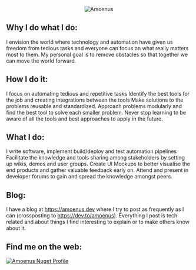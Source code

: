 <meta name="google-site-verification" content="bOJrcTNBZhiS_61iAOEjFcJ9T4dssSKUzvQPKR5fxXo" />
<p style="text-align:center;"><img src="https://cdn.hashnode.com/res/hashnode/image/upload/v1597749306577/MOBbHXklC.png?w=200&h=200" alt="Amoenus"></p>

## Why I do what I do:
I envision the world where technology and automation have given us freedom from tedious tasks and everyone can focus on what really matters most to them. 
My personal goal is to remove obstacles so that together we can move the world forward.

## How I do it:
I focus on automating tedious and repetitive tasks
Identify the best tools for the job and creating integrations between the tools
Make solutions to the problems reusable and standardized.
Approach problems modularly and find the best tool to solve each smaller problem.
Never stop learning to be aware of all the tools and best approaches to apply in the future.

## What I do:
I write software, implement build/deploy and test automation pipelines
Facilitate the knowledge and tools sharing among stakeholders by setting up wikis, demos and user groups.
Create UI Mockups to better visualise the end products and gather valuable feedback early on.
Attend and present in developer forums to gain and spread the knowledge amongst peers.

## Blog:
I have a blog at https://amoenus.dev where I try to post as frequently as I can (crossposting to https://dev.to/amoenus). Everything I post is tech related and about things I find interesting to explain or to make others know about it.

<p><a rel="me" href="https://mastodon.online/@Amoenus" position="absolute" width="1" height="1" padding="0" margin="-1" overflow="hidden" clip="rect(0,0,0,0)" border="0"></a></p>

## Find me on the web:
[![Amoenus Nuget Profile](https://img.shields.io/static/v1?label=nuget&logo=Nuget&message=Amoenus&color=blue&link=https://www.nuget.org/profiles/Amoenus)](https://www.nuget.org/profiles/Amoenus)
<!--
**Amoenus/Amoenus** is a ✨ _special_ ✨ repository because its `README.md` (this file) appears on your GitHub profile.

Here are some ideas to get you started:

- 🔭 I’m currently working on ...
- 🌱 I’m currently learning ...
- 👯 I’m looking to collaborate on ...
- 🤔 I’m looking for help with ...
- 💬 Ask me about ...
- 📫 How to reach me: ...
- 😄 Pronouns: ...
- ⚡ Fun fact: ...
-->

 
